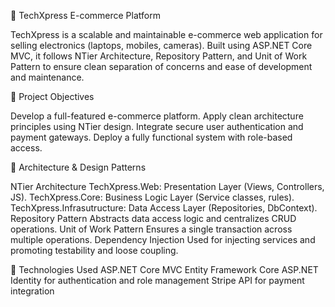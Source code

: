 🛒 TechXpress E-commerce Platform

TechXpress is a scalable and maintainable e-commerce web application for selling electronics (laptops, mobiles, cameras). Built using ASP.NET Core MVC, it follows NTier Architecture, Repository Pattern, and Unit of Work Pattern to ensure clean separation of concerns and ease of development and maintenance.

🎯 Project Objectives

Develop a full-featured e-commerce platform.
Apply clean architecture principles using NTier design.
Integrate secure user authentication and payment gateways.
Deploy a fully functional system with role-based access.

🧱 Architecture & Design Patterns

NTier Architecture
TechXpress.Web: Presentation Layer (Views, Controllers, JS).
TechXpress.Core: Business Logic Layer (Service classes, rules).
TechXpress.Infrasutructure: Data Access Layer (Repositories, DbContext).
Repository Pattern
Abstracts data access logic and centralizes CRUD operations.
Unit of Work Pattern
Ensures a single transaction across multiple operations.
Dependency Injection
Used for injecting services and promoting testability and loose coupling.

🔧 Technologies Used
ASP.NET Core MVC
Entity Framework Core
ASP.NET Identity for authentication and role management
Stripe API for payment integration

